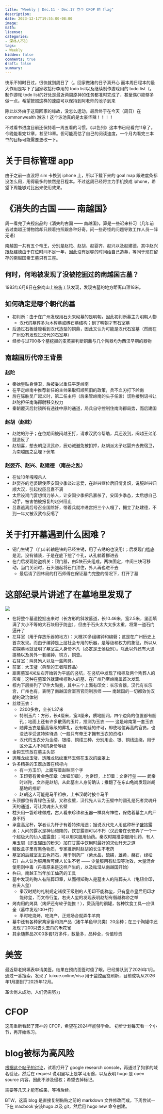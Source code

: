 ```yaml
---
title: "Weekly | Dec.11 - Dec.17 立个 CFOP 的 flag"
description: 
date: 2023-12-17T19:55:00-08:00
image: 
math:
license: 
categories:
- 深林人不知
tags:
- Weekly
hidden: false
comments: true
draft: false
summary: 
---
```


快乐不知时日过，很快就到周日了（。回家做猪的日子真开心
而本周日程本的最大作用是写下了回家收拾行李用的 todo list以及继续制作游戏用的 todo list（。
制作游戏 todo list的好处是最近两周原神的任务都准时完成了，甚至偶尔能够多做一点，希望按照这样的速度可以保持到阿老师的池子到来

除此以外由于这周回家的缘故，没怎么运动，最后终于在今天（周日）在 commonwealth 游泳！这个泳池真的是太豪华辣！！！！

不过看书进度目前还保持着一周五看的习惯，《以色列》这本书已经看完11章了，今晚能看完12章，甚至13章。但可能高估了自己的阅读速度，一个月内看完三本书的目标可能需要更改一下。

# 关于目标管理 app
由于之前一直没将 sim 卡换到 iphone 上，所以下载下来的 goal map 跟进度条都没怎么用，用得最多的依然是日程本。不过这周已经将主力手机换成 iphone，希望下周能够对比出来使用效果。

# 《消失的古国 —— 南越国》
周一看完了央视出品的《消失的古国 —— 南越国》，算是一些迟来补习（几年前去过南越王博物馆却只顾着拍照跟各种好奇，问一些奇怪的问题导致工作人员一阵无语）

南越国一共有五个帝王，分别是赵陀、赵胡、赵婴齐、赵兴以及赵建德。其中赵兴跟赵建德由于在位时间不足一年，因此没有足够的时间给自己造墓，等同于现在留存的南越国帝王墓只有三座。

## 何时，何地被发现了没被挖掘过的南越国古墓？
1983年6月8日在象岗山上被施工队发现，发现古墓的地方距离山顶18米。

## 如何确定是哪个朝代的墓
- 初判断：由于在广州发现用石头来砌墓的是明朝，因此初判断墓主为明朝人物
    - 汉代的墓葬多为木椁墓或砖石墓结构；到了明朝才有石室墓
- 后通过石板缝隙看到汉代造型的铜鼎，因此又认为可能是汉代石室墓（然而在广州没有发现过汉代的石室墓）
- 经参与过700多个墓挖掘的麦英豪判断铜鼎与几个陶器均为西汉早期的器物

## 南越国历代帝王背景
### 赵陀
- 秦始皇贴身侍卫，后被委以重任平定岭南
- 在平定岭南中推荐新任的主帅采取归顺照旧的政策，兵不血刃打下岭南
- 后在陈胜吴广起义时，第二任主将（后来管岭南的头子任嚣）谎称接到诏书让赵陀担任南海郡尉移交权力
- 秦朝覆灭后封锁所有通往中原的通道，局兵自守控制住南海郡局势，而后建国

### 赵胡（赵眜）
- 赵陀的孙子；在位期间被闽越王打，请求汉武帝帮助，兵还没到，闽越王弟弟就造反了
- 赵胡喜，想去朝见汉武帝，辰劝诫避免被扣押，赵胡派太子赵婴齐去做宿卫，为南越国之乱埋下伏笔

### 赵婴齐、赵兴、赵建德 （南岳之乱）
- 在位10年嘎嘎杀人
- 赵婴齐的老婆跟使臣安国少季谈过恋爱，在赵兴继位后旧情复炽，说服赵兴归顺大汉，引起权臣吕嘉不满
- 太后设鸿门宴想借刀杀人，让安国少季把吕嘉杀了，安国少季怂，太后想自己动手，被害怕被报复的赵兴阻止
- 吕嘉逃离后号召全国除奸，带着兵就冲进宫把三个人嘎了，拥立了赵建德，不到一年又被汉武帝反噶了

# 关于打开墓遇到什么困难？
- 铜门生锈了（门斗转轴是铁的已经生锈，用了去绣的也没用）；后发现门槛底是泥，没有铺装，于是在底下挖了个孔，从孔躺着挪进去
- 在门后发现防盗机关：顶门器，由5块石头组成，两块固定，中间三块可移动，当门关闭时，石头翘起将石门顶住，外人再也进不去
    - 最后请了园林局的打石师傅在保证墓门完整的情况下，打开了墓

# 这部纪录片讲述了在墓地里发现了
![](https://upload.wikimedia.org/wikipedia/commons/c/cc/Nanyue_map001.png)

- 在将整个墓道挖掘出来时（长方形的斜坡墓道，长10.46米，宽2.5米，里面填满了大小不等的大石块用于防盗），但由于石头太大太多太重，将第一道石门逼开了
- 左耳室（用于存放乐器的地方）：大概20多组编钟和编磬；这是在广州历史上首次发现。而由于编钟是上层社会专用的乐器，是等级和权力的象征，所以从初探墓地就证明了墓室主人身份不凡（必定是王侯级别）。除此以外还有大通提桶以及另外一套编钟，铜方，铜壶。
- 右耳室：两具殉人以及一些陶具。
- 前室：大玉璧（典型的王者陪葬品）
- 距离墓室4米左右开始转为平底的竖坑，在竖坑中发现了棺椁及两个殉葬人的灰痕；这种在墓室外就藏棺椁殉人的墓，在广州乃至岭南属首次发现
- 椁内下层排列了17件大陶瓮，其中三个上面有印文：长乐宫器，汉代有长乐宫，广州也有。表明了南越国宫室百官同制京师 —— 南越国的一切都效仿汉朝的政治体制
- 丝缕玉衣：
    - 2200多枚，全长1.37米
    - 特制玉片：方形，长4厘米，宽3厘米，质地圆润，四个边角的位置都有圆孔；地面上还有许多散落的玉片，推测为玉衣 —— 这是岭南第一套玉衣
    - 随葬玉衣是最高等级的葬礼，没有朝廷的许可，即使地位再高的官员，也没法享受这特殊待遇（一般只有帝王才拥有玉衣的资格）
    - 汉代的玉衣分为金缕、银缕、铜缕三种，分别用金、银、铜线连缀，用于区分主人不同的身份等级
- 金钩玉饰放在墓主头部
- 透雕龙纹玉璧、透雕龙凤纹重环玉佩在玉衣的面罩上
- 许多精美的玉器放置在棺椁内
    - 有一方玉印，上面写着赵眜两个字
    - 玉印旁有黄金色印章（龙钮印章），为帝印，上印着：文帝行玺 —— 武帝时赵陀，文帝是赵胡，从此墓主人身份确认；推翻了在东山龟岗发现赵胡墓地的推断
    - 赵胡这人可能是马甲祖宗，上书汉朝时披个马甲
- 头顶部位有青绿色玉壁，又称玄壁，汉代先人认为玉壁中的圆孔是死者灵魂升天的通道，可让灵魂出入玄壁
- 枕头用一袋珍珠做成，古人看来珍珠和玉器一样具有神性，保佑着墓主人的尸身不朽
- 承盘高足杯，学者认为杯子有着特殊用途；据说汉代先人用这种杯子盛接露水；人间的露水是神仙施降的，饮甘露则可以不朽（汉武帝在长安弄了一个一个超级大的仙人盛露盘）；可以用来服用仙药。秦汉时期推崇服用仙药，有人用玉屑（即玉碾压的粉末）加在甘露中饮用时最好的求仙升天之道
- 精致盒子里有黑色物质，专家推断时赵胡的长生不老药
- 墓室的后藏室友五色药石，用于制药厂（紫水晶，硫磺，雄黄，赭石，绿松石）古人认为服用后可使人长生不老 —— 少量服用有祛湿等功效，大量混合使用则中毒（丹毒原来是这样产生的，以及祛湿从南越国开始）
- 杵臼，南越王当年加工仙药的工具
- 墓中发现的殉人有陪葬印章，从而得知殉人是墓主人的陪葬夫人（龟钮金印，右夫人玺）
    - 秦汉时期的礼制规定诸侯王级别的人用印不能称玺，只有皇帝皇后用印才能称玺，而文帝行玺，右夫人玺的发现表明赵胡有僭越称帝之举
- 烤肉用的烤具（烤炉还有轮子能推！），煲汤用的铜罐，各种饮食工具一应俱全（墓中发现100+件）
    - 平时吃烧烤，吃海产，正规场合就弄牛羊肉
- 墓中还有各种家禽家畜和海产品（猪牛羊鱼甲贝类）20余种；在三个陶罐中还发现了200只去头去爪的禾花雀
- 其余随葬品2000多套1万多件，数量多，品种全，价值珍贵

# 美签
最近帮老妈填表申请美签，结果在预约面签时傻了眼，已经排队到了2026年1月。通过一番搜索，发现了 tuixue.online/visa 用于监控面签刷新，目前成功从2026年1月挪到了2025年12月。

革命尚未成功，人们仍需努力

# CFOP
这周重新看起了菲神的 CFOP，希望在2024年能够学会。
初步计划每天看一个小节，再开始练习。

# blog被标为高风险
[根据这个帖子的讨论](https://github.com/orgs/community/discussions/30261)，试着打开了 google research console，再通过了狗爹的域名验证，然后在 request 说明里写上是学习用途，以及表明 hugo 是 open source 内容，因此不涉及侵权；希望去掉标记。

需要等几天才能有结果，等待后续。

BTW，这篇 blog 是直接复制黏贴之前的 markdown 文件修改而成，下周尝试一下在 macbook 安装hugo 以及 git，然后用 hugo new 命令创建。